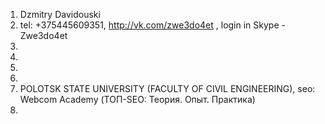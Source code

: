 1. Dzmitry Davidouski
2. tel: +375445609351, http://vk.com/zwe3do4et , login in Skype - Zwe3do4et
3. 
4. 
5. 
6. 
7. POLOTSK STATE UNIVERSITY (FACULTY OF CIVIL ENGINEERING), seo: Webcom Academy (ТОП-SEO: Теория. Опыт. Практика)
8. 
